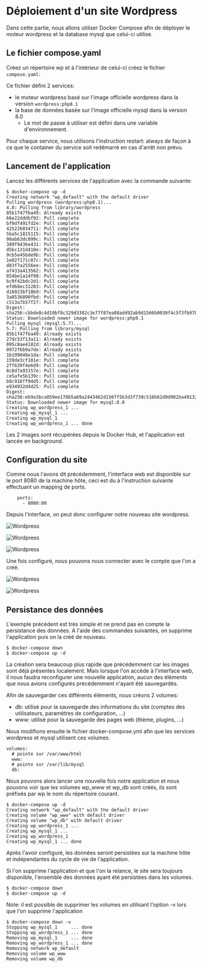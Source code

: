 # Déploiement d'un site Wordpress

Dans cette partie, nous allons utiliser Docker Compose afin de déployer le moteur wordpress et la database mysql que celui-ci utilise. 

## Le fichier compose.yaml

Créez un répertoire wp et à l'intérieur de celui-ci créez le fichier `compose.yaml`:

Ce fichier défini 2 services:
- le moteur wordpress basé sur l'image officielle wordpress dans la version `wordpress:php8.1`
- la base de données basée sur l'image officielle mysql dans la version 8.0
  - Le mot de passe à utiliser est défini dans une variable d'environnement. 

Pour chaque service, nous utilisons l'instruction restart: always de façon à ce que le container du service soit redémarré en cas d'arrêt non prévu.

## Lancement de l'application

Lancez les différents services de l'application avec la commande suivante:

```
$ docker-compose up -d
Creating network "wp_default" with the default driver
Pulling wordpress (wordpress:php8.1)...
4.8: Pulling from library/wordpress
85b1f47fba49: Already exists
66e22dddbf92: Pull complete
bf0df491fd2e: Pull complete
425226034711: Pull complete
5ba5c1815115: Pull complete
98ab63dc099c: Pull complete
389f9436e431: Pull complete
d5bc131d410e: Pull complete
9cb5e45bde9b: Pull complete
1e02f171c87c: Pull complete
d83f7a2556ee: Pull complete
af433a413562: Pull complete
854be1a14f98: Pull complete
bc9f42bdc2d1: Pull complete
efd68ec31283: Pull complete
d16023bf10b9: Pull complete
3a8536890fbd: Pull complete
c513a7b57f27: Pull complete
Digest: sha256:cbbde8c4d10bf8c329d3382c3e77f87ea08add92ab9d1566b0030f4c5f3fb97b
Status: Downloaded newer image for wordpress:php9.1
Pulling mysql (mysql:5.7)...
5.7: Pulling from library/mysql
85b1f47fba49: Already exists
27dc53f13a11: Already exists
095c8ae4182d: Already exists
0972f6b9a7de: Already exists
1b199048e1da: Pull complete
159de3cf101e: Pull complete
2ff639f4e6d9: Pull complete
8c8d7a93157e: Pull complete
ce5afe5b139c: Pull complete
b8c916ff94d5: Pull complete
e934932d4d25: Pull complete
Digest: sha256:eb9a3bca059ee178b5a69a2443462d156ff5b3d3f739c516b62d9d902ba49132
Status: Downloaded newer image for mysql:8.0
Creating wp_wordpress_1 ...
Creating wp_mysql_1 ...
Creating wp_mysql_1
Creating wp_wordpress_1 ... done
```


Les 2 images sont récupérées depuis le Docker Hub, et l'application est lancée en background.

## Configuration du site

Comme nous l'avons dit précédemment, l'interface web est disponible sur le port 8080 de la machine hôte, ceci est du à l'instruction suivante effectuant un mapping de ports.

```
    ports:
      - 8080:80
```

Depuis l'interface, on peut donc configurer notre nouveau site wordpress.

![Wordpress](./images/wp1.png)

![Wordpress](./images/wp2.png)

![Wordpress](./images/wp3.png)

Une fois configuré, nous pouvons nous connecter avec le compte que l'on a créé.

![Wordpress](./images/wp4.png)

![Wordpress](./images/wp5.png)

## Persistance des données

L'exemple précédent est très simple et ne prend pas en compte la persistance des données. A l'aide des commandes suivantes, on supprime l'application puis on la créé de nouveau.

```
$ docker-compose down
$ docker-compose up -d
```

La création sera beaucoup plus rapide que précédemment car les images sont déjà présentes localement. Mais lorsque l'on accède à l'interface web, il nous faudra reconfigurer une nouvelle application, aucun des éléments que nous avions configurés précédemment n'ayant été sauvegardés.

Afin de sauvegarder ces différents éléments, nous créons 2 volumes:
* db: utilisé pour la sauvegarde des informations du site (comptes des utilisateurs, paramètres de configuration, ...)
* www: utilisé pour la sauvegarde des pages web (thème, plugins, ...)

Nous modifions ensuite le fichier docker-compose.yml afin que les services wordpress et mysql utilisent ces volumes.

```
volumes:
  # pointe sur /var/www/html
  www:
  # pointe sur /var/lib/mysql
  db:
```

Nous pouvons alors lancer une nouvelle fois notre application et nous pouvons voir que les volumes wp_www et wp_db sont créés, ils sont préfixés par wp le nom du répertoire courant.

```
$ docker-compose up -d
Creating network "wp_default" with the default driver
Creating volume "wp_www" with default driver
Creating volume "wp_db" with default driver
Creating wp_wordpress_1 ...
Creating wp_mysql_1 ...
Creating wp_wordpress_1
Creating wp_mysql_1 ... done
```

Après l'avoir configuré, les données seront persistées sur la machine hôte et indépendantes du cycle de vie de l'application.

Si l'on supprime l'application et que l'on la relance, le site sera toujours disponible, l'ensemble des données ayant été persistées dans les volumes.

```
$ docker-compose down
$ docker-compose up -d
```

Note: il est possible de supprimer les volumes en utilisant l'option -v lors que l'on supprime l'application

```
$ docker-compose down -v
Stopping wp_mysql_1     ... done
Stopping wp_wordpress_1 ... done
Removing wp_mysql_1     ... done
Removing wp_wordpress_1 ... done
Removing network wp_default
Removing volume wp_www
Removing volume wp_db
```
